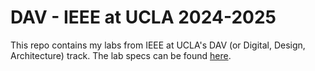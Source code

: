 # DAV - IEEE at UCLA 2024-2025

This repo contains my labs from IEEE at UCLA's DAV (or Digital, Design, Architecture) track. The lab specs can be found [here](https://projects.ieeebruins.com/DAV/).